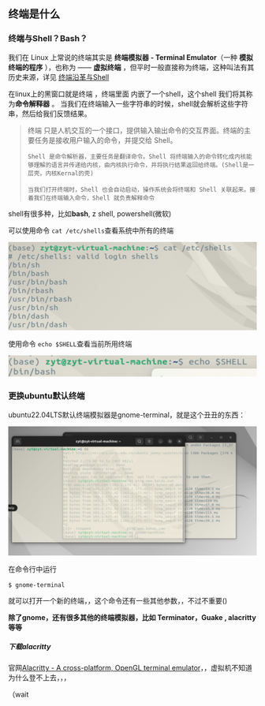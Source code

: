 ## 终端是什么

### 终端与Shell？Bash？

我们在 Linux 上常说的终端其实是 **终端模拟器 - Terminal Emulator**（一种  **模拟终端的程序**  ），也称为 —— **虚拟终端** ，但平时一般直接称为终端，这种叫法有其历史来源，详见 [终端沿革与Shell](https://blog.csdn.net/Amentos/article/details/129290846)

在linux上的黑窗口就是终端 ，终端里面 内嵌了一个shell，这个shell 我们将其称为**命令解释器** 。 当我们在终端输入一些字符串的时候，shell就会解析这些字符串，然后给我们反馈结果。

>
> 终端 只是人机交互的一个接口，提供输入输出命令的交互界面。终端的主要任务是接收用户输入的命令，并提交给 Shell。
>
>     Shell 是命令解析器，主要任务是翻译命令。Shell 将终端输入的命令转化成内核能够理解的语言并传递给内核，由内核执行命令，并将执行结果返回给终端。(Shell是一层壳，内核Kernal的壳)
>
>     当我们打开终端时，Shell 也会自动启动，操作系统会将终端和 Shell 关联起来。接着我们在终端输入命令，Shell 就负责解释命令
>

shell有很多种，比如**bash**, z shell, powershell(微软)

可以使用命令 `cat /etc/shells`查看系统中所有的终端

![1708586050435](image/Terminal/1708586050435.png)

使用命令 `echo $SHELL`查看当前所用终端

![1708586241307](image/Terminal/1708586241307.png)

### 更换ubuntu默认终端

ubuntu22.04LTS默认终端模拟器是gnome-terminal，就是这个丑丑的东西：

![1708537043626](image/Terminal/1708537043626.png)

在命令行中运行

```
$ gnome-terminal
```

就可以打开一个新的终端，，这个命令还有一些其他参数，，不过不重要()

**除了gnome，还有很多其他的终端模拟器，比如 Terminator，Guake , alacritty等等**

##### 下载alacritty

官网[Alacritty - A cross-platform, OpenGL terminal emulator](https://alacritty.org/)，，虚拟机不知道为什么登不上去，，，

（wait
